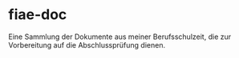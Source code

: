# fiae-doc
Eine Sammlung der Dokumente aus meiner Berufsschulzeit, die zur Vorbereitung auf die Abschlussprüfung dienen.
